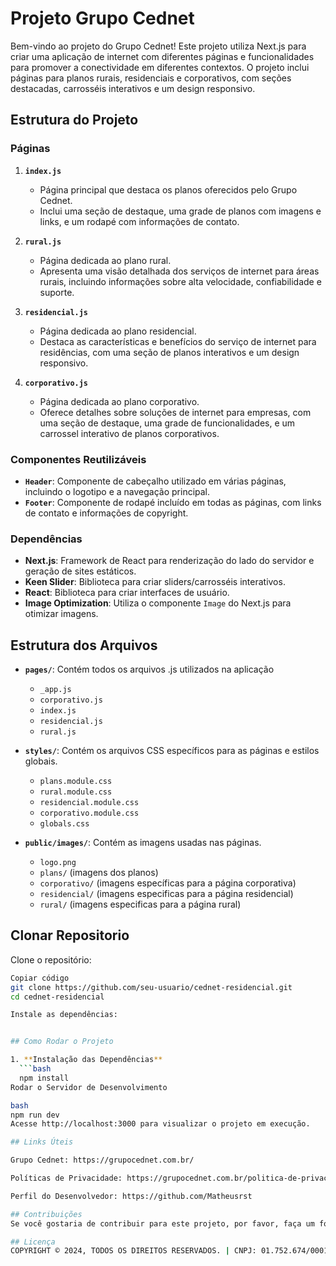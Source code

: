 # Projeto Grupo Cednet

Bem-vindo ao projeto do Grupo Cednet! Este projeto utiliza Next.js para criar uma aplicação de internet com diferentes páginas e funcionalidades para promover a conectividade em diferentes contextos. O projeto inclui páginas para planos rurais, residenciais e corporativos, com seções destacadas, carrosséis interativos e um design responsivo.

## Estrutura do Projeto

### Páginas

1. **`index.js`**
   - Página principal que destaca os planos oferecidos pelo Grupo Cednet.
   - Inclui uma seção de destaque, uma grade de planos com imagens e links, e um rodapé com informações de contato.

2. **`rural.js`**
   - Página dedicada ao plano rural.
   - Apresenta uma visão detalhada dos serviços de internet para áreas rurais, incluindo informações sobre alta velocidade, confiabilidade e suporte.

3. **`residencial.js`**
   - Página dedicada ao plano residencial.
   - Destaca as características e benefícios do serviço de internet para residências, com uma seção de planos interativos e um design responsivo.

4. **`corporativo.js`**
   - Página dedicada ao plano corporativo.
   - Oferece detalhes sobre soluções de internet para empresas, com uma seção de destaque, uma grade de funcionalidades, e um carrossel interativo de planos corporativos.

### Componentes Reutilizáveis

- **`Header`**: Componente de cabeçalho utilizado em várias páginas, incluindo o logotipo e a navegação principal.
- **`Footer`**: Componente de rodapé incluído em todas as páginas, com links de contato e informações de copyright.

### Dependências

- **Next.js**: Framework de React para renderização do lado do servidor e geração de sites estáticos.
- **Keen Slider**: Biblioteca para criar sliders/carrosséis interativos.
- **React**: Biblioteca para criar interfaces de usuário.
- **Image Optimization**: Utiliza o componente `Image` do Next.js para otimizar imagens.

## Estrutura dos Arquivos

- **`pages/`**: Contém todos os arquivos .js utilizados na aplicação
  - `_app.js`
  - `corporativo.js`
  - `index.js`
  - `residencial.js`
  - `rural.js` 

- **`styles/`**: Contém os arquivos CSS específicos para as páginas e estilos globais.
  - `plans.module.css`
  - `rural.module.css`
  - `residencial.module.css`
  - `corporativo.module.css`
  - `globals.css`

- **`public/images/`**: Contém as imagens usadas nas páginas.
  - `logo.png`
  - `plans/` (imagens dos planos)
  - `corporativo/` (imagens específicas para a página corporativa)
  - `residencial/` (imagens especificas para a página residencial)
  - `rural/` (imagens especificas para a página rural)

## Clonar Repositorio 
Clone o repositório:

 ```bash
Copiar código
git clone https://github.com/seu-usuario/cednet-residencial.git
cd cednet-residencial

Instale as dependências:


## Como Rodar o Projeto

1. **Instalação das Dependências**
   ```bash
   npm install
Rodar o Servidor de Desenvolvimento

bash
npm run dev
Acesse http://localhost:3000 para visualizar o projeto em execução.

## Links Úteis

Grupo Cednet: https://grupocednet.com.br/ 

Políticas de Privacidade: https://grupocednet.com.br/politica-de-privacidade

Perfil do Desenvolvedor: https://github.com/Matheusrst

## Contribuições
Se você gostaria de contribuir para este projeto, por favor, faça um fork do repositório e envie um pull request com suas alterações.

## Licença 
COPYRIGHT © 2024, TODOS OS DIREITOS RESERVADOS. | CNPJ: 01.752.674/0001-54
